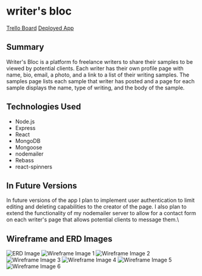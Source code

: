# writer's bloc

[Trello Board](https://trello.com/b/ebsXKEUZ/writers-bloc)
[Deployed App](https://writersbloc.herokuapp.com/)

## Summary

Writer's Bloc is a platform fo freelance writers to share their samples to be viewed by potential clients. Each writer has their own profile page with name, bio, email, a photo, and a link to a list of their writing samples. The samples page lists each sample that writer has posted and a page for each sample displays the name, type of writing, and the body of the sample.

## Technologies Used

- Node.js
- Express
- React
- MongoDB
- Mongoose
- nodemailer
- Rebass
- react-spinners

## In Future Versions

In future versions of the app I plan to implement user authentication to limit editing and deleting capabilities to the creator of the page. I also plan to extend the functionality of my nodemailer server to allow for a contact form on each writer's page that allows potential clients to message them.\

## Wireframe and ERD Images

![ERD Image]('./images/ERD-image.pdf')
![Wireframe Image 1]('./images/image1.pdf')
![Wireframe Image 2]('./images/image2.pdf')
![Wireframe Image 3]('./images/image3.pdf')
![Wireframe Image 4]('./images/image4.pdf')
![Wireframe Image 5]('./images/image5.pdf')
![Wireframe Image 6]('./images/image6.pdf')
